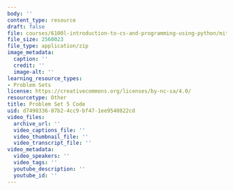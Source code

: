 ```yaml
---
body: ''
content_type: resource
draft: false
file: courses/6100l-introduction-to-cs-and-programming-using-python/mit6_100l_f22_ps5_code.zip
file_size: 2560023
file_type: application/zip
image_metadata:
  caption: ''
  credit: ''
  image-alt: ''
learning_resource_types:
- Problem Sets
license: https://creativecommons.org/licenses/by-nc-sa/4.0/
resourcetype: Other
title: Problem Set 5 Code
uid: d7498336-87b2-4cc9-bf47-1ee9540822cd
video_files:
  archive_url: ''
  video_captions_file: ''
  video_thumbnail_file: ''
  video_transcript_file: ''
video_metadata:
  video_speakers: ''
  video_tags: ''
  youtube_description: ''
  youtube_id: ''
---
```

